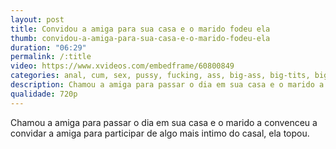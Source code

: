 ```yaml
---
layout: post
title: Convidou a amiga para sua casa e o marido fodeu ela
thumb: convidou-a-amiga-para-sua-casa-e-o-marido-fodeu-ela
duration: "06:29"
permalink: /:title
video: https://www.xvideos.com/embedframe/60800849
categories: anal, cum, sex, pussy, fucking, ass, big-ass, big-tits, big-cock, foot-fetish
description: Chamou a amiga para passar o dia em sua casa e o marido a convenceu a convidar a amiga para participar de algo mais intimo do casal, ela topou.
qualidade: 720p
---
```

Chamou a amiga para passar o dia em sua casa e o marido a convenceu a convidar a amiga para participar de algo mais intimo do casal, ela topou.